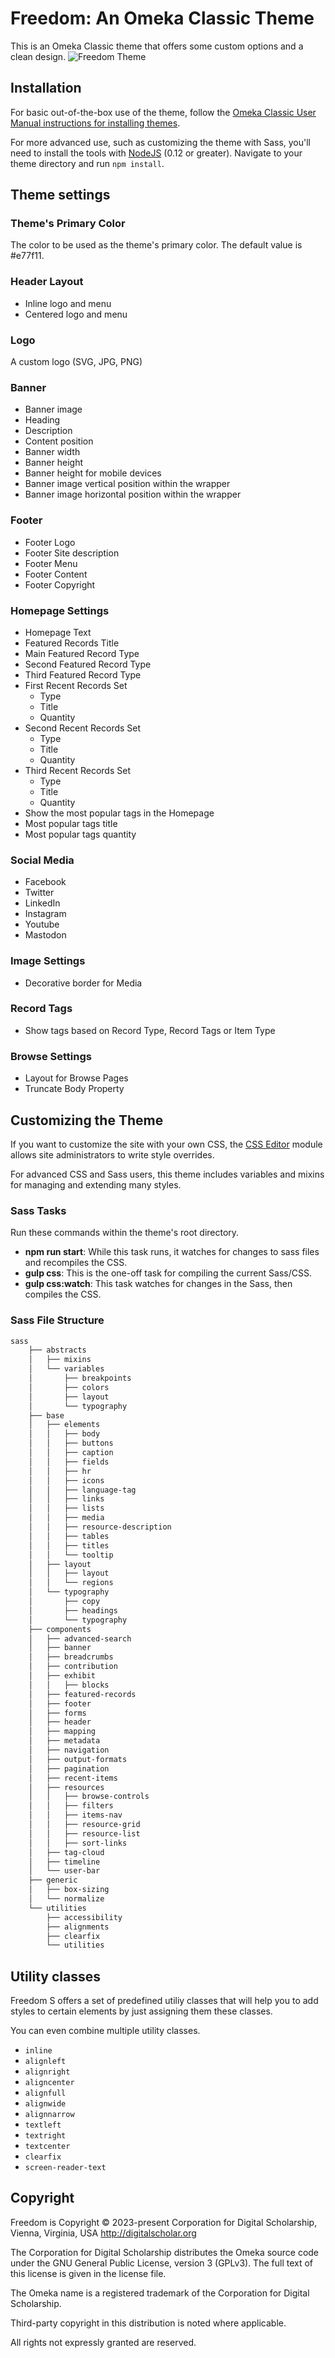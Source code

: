 # Freedom: An Omeka Classic Theme

This is an Omeka Classic theme that offers some custom options and a clean design.
![Freedom Theme](https://github.com/omeka/theme-freedom/blob/master/theme.jpg?raw=true)

## Installation

For basic out-of-the-box use of the theme, follow the [Omeka Classic User Manual instructions for installing themes](https://omeka.org/classic/docs/Admin/Appearance/Themes/#installing-a-theme). 

For more advanced use, such as customizing the theme with Sass, you'll need to install the tools with [NodeJS](https://nodejs.org/en/) (0.12 or greater). Navigate to your theme directory and run `npm install`.

## Theme settings

### Theme's Primary Color
The color to be used as the theme's primary color. The default value is #e77f11.

### Header Layout
- Inline logo and menu
- Centered logo and menu

### Logo
A custom logo (SVG, JPG, PNG)

### Banner
- Banner image
- Heading
- Description
- Content position
- Banner width
- Banner height
- Banner height for mobile devices
- Banner image vertical position within the wrapper
- Banner image horizontal position within the wrapper

### Footer
- Footer Logo
- Footer Site description
- Footer Menu
- Footer Content
- Footer Copyright

### Homepage Settings
- Homepage Text
- Featured Records Title
- Main Featured Record Type
- Second Featured Record Type
- Third Featured Record Type
- First Recent Records Set
  - Type
  - Title
  - Quantity
- Second Recent Records Set
  - Type
  - Title
  - Quantity
- Third Recent Records Set
  - Type
  - Title
  - Quantity
- Show the most popular tags in the Homepage
- Most popular tags title
- Most popular tags quantity

### Social Media
- Facebook
- Twitter
- LinkedIn
- Instagram
- Youtube
- Mastodon

### Image Settings
- Decorative border for Media

### Record Tags
- Show tags based on Record Type, Record Tags or Item Type

### Browse Settings
- Layout for Browse Pages
- Truncate Body Property

## Customizing the Theme

If you want to customize the site with your own CSS, the [CSS Editor](https://omeka.org/classic/plugins/CSSEditor/) module allows site administrators to write style overrides.

For advanced CSS and Sass users, this theme includes variables and mixins for managing and extending many styles.

### Sass Tasks

Run these commands within the theme's root directory.

* **npm run start**: While this task runs, it watches for changes to sass files and recompiles the CSS.
* **gulp css**: This is the one-off task for compiling the current Sass/CSS.
* **gulp css:watch**: This task watches for changes in the Sass, then compiles the CSS.

### Sass File Structure

```bash
sass
    ├── abstracts
    │   ├── mixins
    │   └── variables
    │       ├── breakpoints
    │       ├── colors
    │       ├── layout
    │       └── typography
    ├── base
    │   ├── elements
    │   │   ├── body
    │   │   ├── buttons
    │   │   ├── caption
    │   │   ├── fields
    │   │   ├── hr
    │   │   ├── icons
    │   │   ├── language-tag
    │   │   ├── links
    │   │   ├── lists
    │   │   ├── media
    │   │   ├── resource-description
    │   │   ├── tables
    │   │   ├── titles
    │   │   └── tooltip
    │   ├── layout
    │   │   ├── layout
    │   │   └── regions
    │   └── typography
    │       ├── copy
    │       ├── headings
    │       └── typography
    ├── components
    │   ├── advanced-search
    │   ├── banner
    │   ├── breadcrumbs
    │   ├── contribution
    │   ├── exhibit
    │   │   ├── blocks
    │   ├── featured-records
    │   ├── footer
    │   ├── forms
    │   ├── header
    │   ├── mapping
    │   ├── metadata
    │   ├── navigation
    │   ├── output-formats
    │   ├── pagination
    │   ├── recent-items
    │   ├── resources
    │   │   ├── browse-controls
    │   │   ├── filters
    │   │   ├── items-nav
    │   │   ├── resource-grid
    │   │   ├── resource-list
    │   │   ├── sort-links
    │   ├── tag-cloud
    │   ├── timeline
    │   └── user-bar
    ├── generic
    │   ├── box-sizing
    │   └── normalize
    └── utilities
        ├── accessibility
        ├── alignments
        ├── clearfix
        └── utilities
```

## Utility classes
Freedom S offers a set of predefined utiliy classes that will help you to add styles to certain elements by just assigning them these classes.

You can even combine multiple utility classes.

- `inline`
- `alignleft`
- `alignright`
- `aligncenter`
- `alignfull`
- `alignwide`
- `alignnarrow`
- `textleft`
- `textright`
- `textcenter`
- `clearfix`
- `screen-reader-text`


## Copyright
Freedom is Copyright © 2023-present Corporation for Digital Scholarship, Vienna, Virginia, USA http://digitalscholar.org

The Corporation for Digital Scholarship distributes the Omeka source code under the GNU General Public License, version 3 (GPLv3). The full text of this license is given in the license file.

The Omeka name is a registered trademark of the Corporation for Digital Scholarship.

Third-party copyright in this distribution is noted where applicable.

All rights not expressly granted are reserved.
